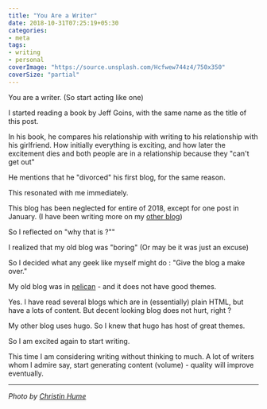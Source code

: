 ```yaml
---
title: "You Are a Writer"
date: 2018-10-31T07:25:19+05:30
categories:
- meta
tags:
- writing
- personal
coverImage: "https://source.unsplash.com/Hcfwew744z4/750x350"
coverSize: "partial"
---
```

You are a writer. (So start acting like one)
<!--more-->

I started reading a book by Jeff Goins, with the same name as the title of this
post.

In his book, he compares his relationship with writing to his relationship with
his girlfriend. How initially everything is exciting, and how later the
excitement dies and both people are in a relationship because they "can't get
out"

He mentions that he "divorced" his first blog, for the same reason.

This resonated with me immediately.

This blog has been neglected for entire of 2018, except for one post in January.
(I have been writing more on my [other blog](https://learnings.desipenguin.com))

So I reflected on "why that is ?""

I realized that my old blog was "boring" (Or may be it was just an excuse)

So I decided what any geek like myself might do : "Give the blog a make over."

My old blog was in [pelican](https://getpelican.com) - and it does not have good
themes.

Yes. I have read several blogs which are in (essentially) plain HTML, but have a
lots of content. But decent looking blog does not hurt, right ?

My other blog uses hugo. So I knew that hugo has host of great themes.

So I am excited again to start writing.

This time I am considering writing without thinking to much. A lot of writers
whom I admire say, start generating content (volume) - quality will improve
eventually.

----------

*Photo by [Christin Hume](https://unsplash.com/@christinhumephoto)*
